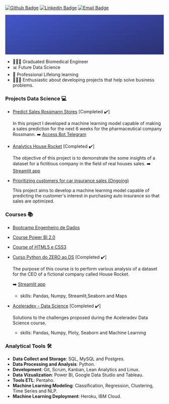 [![Github Badge](https://img.shields.io/badge/-Github-000?style=flat-square&logo=Github&logoColor=white&link=https://github.com/brunalimap)](https://github.com/brunalimap)
[![Linkedin Badge](https://img.shields.io/badge/-LinkedIn-blue?style=flat-square&logo=Linkedin&logoColor=white&link=https://www.linkedin.com/in/brunalimap/)](https://www.linkedin.com/in/brunalimap/)
[![Email Badge](https://img.shields.io/badge/email-brunapereira%40geb.inatel.br-red)](brunapereira@geb.inatel.br)

<img  align="center" width="1000" src="https://github.com/brunalimap/brunalimap/blob/main/img/img01.gif">

- 👩🏻‍🎓 Graduated Biomedical Engineer 
-  📊 Future Data Science 
-  📖 Professional Lifelong learning 
- 👩🏻‍💻 Enthusiastic about developing projects that help solve business problems.

### Projects Data Science 💻
- [Predict Sales Rossmann Stores](https://github.com/brunalimap/DataScience_em_Producao) [Completed ✔️] 

  In this project I developed a machine learning model capable of making a sales prediction for the next 6 weeks for the pharmaceutical company Rossmann. 
  ➡️ [Access Bot Telegram](https://t.me/salesrossmann_bot)
  
- [Analytics House Rocket](https://github.com/brunalimap/project_house_rocket) [Completed ✔️] 

  The objective of this project is to demonstrate the some insights of a dataset for a fictitious company in the field of real houses sales. 
  ➡️ [Streamlit app](https://simulation-house-rocket.herokuapp.com/)

- [Prioritizing customers for car insurance sales (Ongoing)](https://github.com/brunalimap/health_insurance_cross_sell)

  This project aims to develop a machine learning model capable of predicting the customer's interest in purchasing auto insurance so that sales are optimized.
  


### Courses 📚
- [Bootcamp Engenheiro de Dados](https://github.com/brunalimap/data_collect/blob/main/README.md)
- [Course Power BI 2.0](https://github.com/brunalimap/Power_BI_DSA_2.0/blob/main/README.md)
- [Course of HTML5 e CSS3](https://github.com/brunalimap/exercicios_html_css)
- [Curso Python do ZERO ao DS](https://github.com/brunalimap/house_rocket) [Completed ✔️]
  
  The purpose of this course is to perform various analysis of a dataset for the CEO of a fictional company called House Rocket. 
  
  ➡️ [Streamlit app](https://analytics-house-rockets.herokuapp.com/)
   - skills: Pandas, Numpy, Streamlit,Seaborn and Maps  
  
- [Aceleradev - Data Science](https://github.com/brunalimap/AceleraDev_DataScience) [Completed ✔️]

  Solutions to the challenges proposed during the Aceleradev Data Science course.
   - skills: Pandas, Numpy, Ploty, Seaborn and Machine Learning
  

### Analytical Tools 🛠️
- <b>Data Collect and Storage</b>: SQL, MySQL and Postgres. 
- <b>Data Processing and Analysis</b>: Python.
- <b>Development</b>: Git, Scrum, Kanban, Lean Analytics and Linux.
- <b>Data Vizualization</b>: Power BI, Google Data Studio and Tableau. 
- <b>Tools ETL</b>: Pentaho.
- <b>Machine Learning Modeling</b>: Classification, Regression, Clustering, Time Series and NLP.
- <b>Machine Learning Deployment</b>: Heroku, IBM Cloud.









